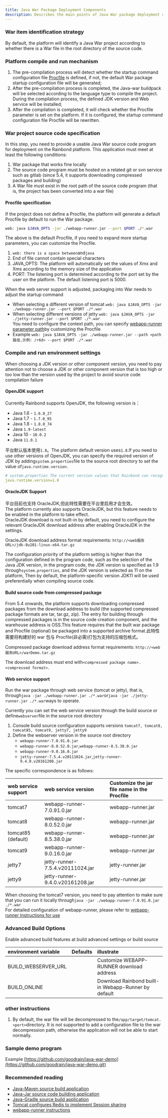 ```yaml
---
title: Java War Package Deployment Components
description: Describes the main points of Java War package deployment components, suitable for developers and operation and maintenance personnel.
---
```


### War item identification strategy

By default, the platform will identify a Java War project according to whether there is a War file in the root directory of the source code.

### Platform compile and run mechanism

1. The pre-compilation process will detect whether the startup command configuration file [Procfile](../procfile) is defined, if not, the default War package startup configuration file will be generated;
2. After the pre-compilation process is completed, the Java-war buildpack will be selected according to the language type to compile the project. During the compilation process, the defined JDK version and Web service will be installed;
3. After the compilation is completed, it will check whether the Procfile parameter is set on the platform. If it is configured, the startup command configuration file Procfile will be rewritten.

### War project source code specification

In this step, you need to provide a usable Java War source code program for deployment on the Rainbond platform. This application must meet at least the following conditions:

1. War package that works fine locally
2. The source code program must be hosted on a related git or svn service such as gitlab (since 5.4, it supports downloading compressed packages and building)
3. A War file must exist in the root path of the source code program (that is, the project has been converted into a war file)

#### Procfile specification

If the project does not define a Procfile, the platform will generate a default Procfile by default to run the War package.

```bash
web: java $JAVA_OPTS -jar ./webapp-runner.jar --port $PORT ./*.war
```

The above is the default Procfile, if you need to expand more startup parameters, you can customize the Procfile.

1. `web: there is a space between`and`java`
2. End of file cannot contain special characters
3. JAVA_OPTS: The platform will automatically set the values of Xmx and Xms according to the memory size of the application
4. PORT: The listening port is determined according to the port set by the user on the platform. The default listening port is 5000.

When the web server support is adjusted, packaging into War needs to adjust the startup command

- When selecting a different version of tomcat `web: java $JAVA_OPTS -jar ./webapp-runner.jar --port $PORT ./*.war`
- When selecting different versions of jetty `web: java $JAVA_OPTS -jar ./jetty-runner.jar --port $PORT ./*.war`\
  You need to configure the context path, you can specify [webapp-runner parameter path](https://github.com/jsimone/webapp-runner#options)by customizing the Procfile
- Example `web: java $JAVA_OPTS -jar ./webapp-runner.jar --path <path路径,示例: /r6d> --port $PORT ./*.war`

### Compile and run environment settings

When choosing a JDK version or other component version, you need to pay attention not to choose a JDK or other component version that is too high or too low than the version used by the project to avoid source code compilation failure

#### OpenJDK support

Currently Rainbond supports OpenJDK, the following version is：

- Java 1.6 - `1.6.0_27`
- Java 1.7 - `1.7.0_95`
- Java 1.8 - `1.8.0_74`
- Java `1.9-latest`
- Java 10 - `10.0.2`
- Java `11.0.1`

平台默认版本使用`1.8`。The platform default version uses`1.8`.If you need to use other versions of OpenJDK, you can specify the required version of JDK by adding`system.properties`file to the source root directory to set the value of`java.runtime.version`.

```yaml
# system.properties The current version values that Rainbond can recognize are 11, 10, 1.9, 1.8, 1.7, 1.6
java.runtime.version=1.8
```

#### OracleJDK Support

平台目前也支持 OracleJDK,但此特性需要在平台里启用才会生效。\
The platform currently also supports OracleJDK, but this feature needs to be enabled in the platform to take effect.\
OracleJDK download is not built-in by default, you need to configure the relevant OracleJDK download address after enabling OracleJDK in the settings.

OracleJDK download address format requirements: `http://<web服务URL>/jdk-8u201-linux-x64.tar.gz`

The configuration priority of the platform setting is higher than the configuration defined in the program code, such as the selection of the Java JDK version, in the program code, the JDK version is specified as 1.9 through`system.properties`, and the JDK version is selected as 11 on the platform, Then by default, the platform-specific version JDK11 will be used preferentially when compiling source code.

#### Build source code from compressed package

From 5.4 onwards, the platform supports downloading compressed packages from the download address to build (the supported compressed package formats are tar, tar.gz, zip). The entry for building through compressed packages is in the source code creation component, and the warehouse address is OSS.This feature requires that the built war package and Procfile (optional) be packaged into a supported archive format.此特性需要将构建好的 war 包与 Procfile(非必需)打包为支持的压缩包格式。

Compressed package download address format requirements: `http://<web服务URL>/warDemo.tar.gz`

The download address must end with`<compressed package name>.<compressed format>`.

#### Web service support

Run the war package through web service (tomcat or jetty), that is, through`java -jar ./webapp-runner.jar ./*.war`or`java -jar ./jetty-runner.jar ./*.war`ways to operate.

Currently you can set the web service version through the build source or define`webserver`file in the source root directory

1. Console build source configuration supports versions `tomcat7, tomcat8, tomcat85, tomcat9, jetty7, jetty9`
2. Define the webserver version in the source root directory
   - `webapp-runner-7.0.91.0.jar`
   - `webapp-runner-8.0.52.0.jar`,`webapp-runner-8.5.38.0.jar`
   - `webapp-runner-9.0.16.0.jar`
   - `jetty-runner-7.5.4.v20111024.jar`,`jetty-runner-9.4.0.v20161208.jar`

The specific correspondence is as follows:

| web service support                   | web service version                                                                              | Customize the jar file name in the Procfile |
| :------------------------------------ | :----------------------------------------------------------------------------------------------- | :------------------------------------------ |
| tomcat7                               | webapp-runner-7.0.91.0.jar       | webapp-runner.jar           |
| tomcat8                               | webapp-runner-8.0.52.0.jar       | webapp-runner.jar           |
| tomcat85 (default) | webapp-runner-8.5.38.0.jar       | webapp-runner.jar           |
| tomcat9                               | webapp-runner-9.0.16.0.jar       | webapp-runner.jar           |
| jetty7                                | jetty-runner-7.5.4.v20111024.jar | jetty-runner.jar            |
| jetty9                                | jetty-runner-9.4.0.v20161208.jar | jetty-runner.jar            |

When choosing the tomcat7 version, you need to pay attention to make sure that you can run it locally through`java -jar ./webapp-runner-7.0.91.0.jar ./*.war`\
For detailed configuration of webapp-runner, please refer to [webapp-runner Instructions for use](./webapp-runner)

### Advanced Build Options

Enable advanced build features at build advanced settings or build source

| environment variable                                          | Defaults | illustrate                                          |
| :------------------------------------------------------------ | :------- | :-------------------------------------------------- |
| BUILD_WEBSERVER_URL |          | Customize WEBAPP-RUNNER download address            |
| BUILD_ONLINE                             |          | Download Rainbond built-in Webapp-Runner by default |

### other instructions

1. By default, the war file will be decompressed to the`/app/target/tomcat.<port>`directory. It is not supported to add a configuration file to the war decompression path, otherwise the application will not be able to start normally.

### Sample demo program

Example [https://github.com/goodrain/java-war-demo](https://github.com/goodrain/java-war-demo.git)

### Recommended reading

- [Java-Maven source build application](./java-maven/)
- [Java-Jar source code building application](./java-jar/)
- [Java-Gradle source build application](./java-gradle/)
- [Tomcat configures Redis to implement Session sharing](./tomcat-redis-session)
- [webapp-runner instructions](./webapp-runner/)

<!-- - [RAINBOND 源码构建 JAVA 项目选取 JDK](../advanced-scenarios/devops/how-to-select-jdk/)
- [Rainbond 源码构建 JAVA 项目配置 Maven 仓库](../advanced-scenarios/devops/how-to-config-maven/) -->
